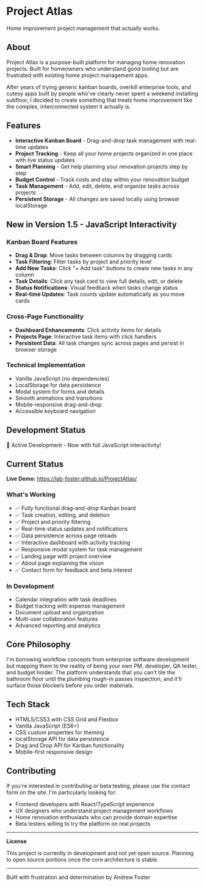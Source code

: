 # Project Atlas

Home improvement project management that actually works.

## About

Project Atlas is a purpose-built platform for managing home renovation projects. Built for homeowners who understand good tooling but are frustrated with existing home project management apps.

After years of trying generic kanban boards, overkill enterprise tools, and cutesy apps built by people who've clearly never spent a weekend installing subfloor, I decided to create something that treats home improvement like the complex, interconnected system it actually is.

## Features

- **Interactive Kanban Board** - Drag-and-drop task management with real-time updates
- **Project Tracking** - Keep all your home projects organized in one place with live status updates
- **Smart Planning** - Get help planning your renovation projects step by step  
- **Budget Control** - Track costs and stay within your renovation budget
- **Task Management** - Add, edit, delete, and organize tasks across projects
- **Persistent Storage** - All changes are saved locally using browser localStorage

## New in Version 1.5 - JavaScript Interactivity

### Kanban Board Features
- **Drag & Drop**: Move tasks between columns by dragging cards
- **Task Filtering**: Filter tasks by project and priority level
- **Add New Tasks**: Click "+ Add task" buttons to create new tasks in any column
- **Task Details**: Click any task card to view full details, edit, or delete
- **Status Notifications**: Visual feedback when tasks change status
- **Real-time Updates**: Task counts update automatically as you move cards

### Cross-Page Functionality
- **Dashboard Enhancements**: Click activity items for details
- **Projects Page**: Interactive task items with click handlers
- **Persistent Data**: All task changes sync across pages and persist in browser storage

### Technical Implementation
- Vanilla JavaScript (no dependencies)
- LocalStorage for data persistence
- Modal system for forms and details
- Smooth animations and transitions
- Mobile-responsive drag-and-drop
- Accessible keyboard navigation

## Development Status

🚀 Active Development - Now with full JavaScript interactivity!

## Current Status

**Live Demo:** https://lab-foster.github.io/ProjectAtlas/

### What's Working
- ✅ Fully functional drag-and-drop Kanban board
- ✅ Task creation, editing, and deletion
- ✅ Project and priority filtering
- ✅ Real-time status updates and notifications
- ✅ Data persistence across page reloads
- ✅ Interactive dashboard with activity tracking
- ✅ Responsive modal system for task management
- ✅ Landing page with project overview
- ✅ About page explaining the vision
- ✅ Contact form for feedback and beta interest

### In Development
- Calendar integration with task deadlines
- Budget tracking with expense management
- Document upload and organization
- Multi-user collaboration features
- Advanced reporting and analytics

## Core Philosophy

I'm borrowing workflow concepts from enterprise software development but mapping them to the reality of being your own PM, developer, QA tester, and budget holder. The platform understands that you can't tile the bathroom floor until the plumbing rough-in passes inspection, and it'll surface those blockers before you order materials.

## Tech Stack

- HTML5/CSS3 with CSS Grid and Flexbox
- Vanilla JavaScript (ES6+)
- CSS custom properties for theming
- localStorage API for data persistence
- Drag and Drop API for Kanban functionality
- Mobile-first responsive design

## Contributing

If you're interested in contributing or beta testing, please use the contact form on the site. I'm particularly looking for:

- Frontend developers with React/TypeScript experience
- UX designers who understand project management workflows
- Home renovation enthusiasts who can provide domain expertise
- Beta testers willing to try the platform on real projects

---

**License**

This project is currently in development and not yet open source. Planning to open source portions once the core architecture is stable.

---

Built with frustration and determination by Andrew Foster
